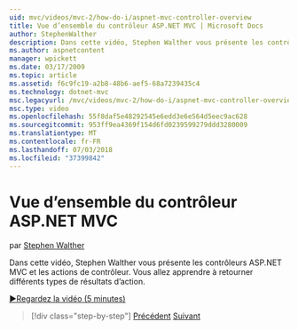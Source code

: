 ```yaml
---
uid: mvc/videos/mvc-2/how-do-i/aspnet-mvc-controller-overview
title: Vue d’ensemble du contrôleur ASP.NET MVC | Microsoft Docs
author: StephenWalther
description: Dans cette vidéo, Stephen Walther vous présente les contrôleurs ASP.NET MVC et les actions de contrôleur. Vous allez apprendre à retourner différents types de résultats d’action.
ms.author: aspnetcontent
manager: wpickett
ms.date: 03/17/2009
ms.topic: article
ms.assetid: f6c9fc19-a2b8-48b6-aef5-68a7239435c4
ms.technology: dotnet-mvc
msc.legacyurl: /mvc/videos/mvc-2/how-do-i/aspnet-mvc-controller-overview
msc.type: video
ms.openlocfilehash: 55f8daf5e48292545e6edd3e6e564d5eec9ac628
ms.sourcegitcommit: 953ff9ea4369f154d6fd0239599279ddd3280009
ms.translationtype: MT
ms.contentlocale: fr-FR
ms.lasthandoff: 07/03/2018
ms.locfileid: "37399842"
---
```

<a name="aspnet-mvc-controller-overview"></a>Vue d’ensemble du contrôleur ASP.NET MVC
====================
par [Stephen Walther](https://github.com/StephenWalther)

Dans cette vidéo, Stephen Walther vous présente les contrôleurs ASP.NET MVC et les actions de contrôleur. Vous allez apprendre à retourner différents types de résultats d’action.

[&#9654;Regardez la vidéo (5 minutes)](https://channel9.msdn.com/Blogs/ASP-NET-Site-Videos/aspnet-mvc-controller-overview)

> [!div class="step-by-step"]
> [Précédent](understanding-models-views-and-controllers.md)
> [Suivant](understanding-controllers-controller-actions-and-action-results.md)
